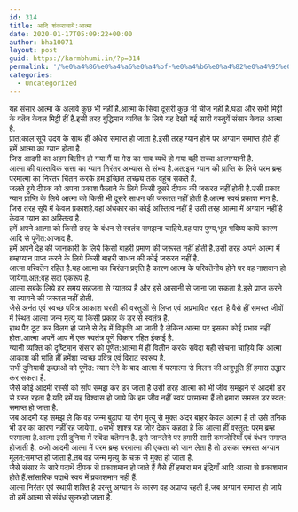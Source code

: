 ```yaml
---
id: 314
title: आदि शंकराचायॆ:आत्मा
date: 2020-01-17T05:09:22+00:00
author: bha10071
layout: post
guid: https://karmbhumi.in/?p=314
permalink: '/%e0%a4%86%e0%a4%a6%e0%a4%bf-%e0%a4%b6%e0%a4%82%e0%a4%95%e0%a4%b0%e0%a4%be%e0%a4%9a%e0%a4%be%e0%a4%af%e0%a5%86%e0%a4%86%e0%a4%a4%e0%a5%8d%e0%a4%ae%e0%a4%be/'
categories:
  - Uncategorized
---
```

<div class="hindi doha">
  यह संसार आत्मा के अलावे कुछ भी नहीं है.आत्मा के सिवा दूसरी कुछ भी चीज नहीं है.घडा और सभी मिट्टी के वतॆन केवल मिट्टी हीं है.इसी तरह बुद्धिमान व्यक्ति के लिये यह देखी गई सारी वस्तुयें संसार केवल आत्मा है.
</div>

<div class="hindi doha">
  प्रात:काल सूयॆ उदय के साथ हीं अंधेरा समाप्त हो जाता है.इसी तरह ग्यान होने पर अग्यान समाप्त होते हीं हमें आत्मा का ग्यान होता है.
</div>

<div class="hindi doha">
  जिस आदमी का अहम विलीन हो गया.मैं या मेरा का भाव व्यथॆ हो गया वही सच्चा आत्मग्यानी है.
</div>

<div class="hindi doha">
  आत्मा की वास्तविक सत्ता का ग्यान निरंतर अभ्यास से संभव है.अत:इस ग्यान की प्राप्ति के लिये परम ब्रम्ह परमात्मा का निरंतर चिंतन करके हम इच्छित लच्छ्य तक वहुंच सकते हैं.
</div>

<div class="hindi doha">
  जलते हुये दीपक को अपना प्रकाश फैलाने के लिये किसी दूसरे दीपक की जरूरत नहीं होती है.उसी प्रकार ग्यान प्राप्ति के लिये आत्मा को किसी भी दूसरे साधन की जरूरत नहीं होती है.आत्मा स्वयं प्रकाश मान है.
</div>

<div class="hindi doha">
  जिस तरह सूयॆ में केवल प्रकाशहै.वहां अंधकार का कोई अस्तित्व नहीं है उसी तरह आत्मा में अग्यान नहीं है केवल ग्यान का अस्तित्व है.
</div>

<div class="hindi doha">
  हमें अपने आत्मा को किसी तरह के बंधन से स्वतंत्र समझना चाहिये.वह पाप पुण्य,भूत भविष्य कायॆ कारण आदि से पूणॆत:आजाद है.
</div>

<div class="hindi doha">
  हमें अपने देह की जानकारी के लिये किसी बाहरी प्रमाण की जरूरत नहीं होती है.उसी तरह अपने आत्मा में ब्रम्हग्यान प्राप्त करने के लिये किसी बाहरी साधन की कोई जरूरत नहीं है.
</div>

<div class="hindi doha">
  आत्मा परिवतॆन रहित है.यह आत्मा का चिरंतन प्रवृति है कारण आत्मा के परिवतॆनीय होने पर वह नाशवान हो जायेगा.अत:वह सदा एकरूप है.
</div>

<div class="hindi doha">
  आत्मा सबके लिये हर समय सहजता से ग्यातव्य है और इसे आसानी से जाना जा सकता है.इसे प्राप्त करने या त्यागने की जरूरत नहीं होती.
</div>

<div class="hindi doha">
  जैसे अनंत एवं स्वच्छ पवित्र आकाश धरती की वस्तुओं से लिप्त एवं अप्रभावित रहता है वैसे हीं समस्त जीवों में स्थित आत्मा जन्म मृत्यु या किसी प्रकार के डर से स्वतंत्र है.
</div>

<div class="hindi doha">
  हाथ पैर टूट कर विलग हो जाने से देह में विकृति आ जाती है लेकिन आत्मा पर इसका कोई प्रभाव नहीं होता.आत्मा अपनें आप में एक स्वतंत्र पूणॆ विकार रहित ईकाई है.
</div>

<div class="hindi doha">
  ग्यानी व्यक्ति को दृष्टिमान संसार को पूणॆत:आत्मा में हीं विलीन करके सवॆदा यही सोचना चाहिये कि आत्मा आकाश की भांति हीं हमेंशा स्वच्छ पवित्र एवं विराट स्वरूप है.
</div>

<div class="hindi doha">
  सभी दुनियावी इच्छाओं को पूणॆत: त्याग देने के बाद आत्मा में परमात्मा से मिलन की अनुभूति हीं हमारा उद्धार कर सकता है.
</div>

<div class="hindi doha">
  जैसे कोई आदमी रस्सी को साँप समझ कर डर जाता है उसी तरह आत्मा को भी जीव समझने से आदमी डर से ग्रस्त रहता है.यदि हमें यह विश्वास हो जाये कि हम जीव नहीं स्वयं परमात्मा हैं तो हमारा समस्त डर स्वत: समाप्त हो जाता है.
</div>

<div class="hindi doha">
  जब आदमी यह समझ ले कि वह जन्म बुढापा या रोग मृत्यु से मुक्त अंदर बाहर केवल आत्मा है तो उसे तनिक भी डर का कारण नहीं रह जायेगा. ०सभी शाश्त्र यह जोर देकर कहता है कि आत्मा हीं वस्तुत: परम ब्रम्ह परमात्मा है.आत्मा इसी दुनिया में सवॆदा वतॆमान है. इसे जानलेने पर हमारी सारी कमजोरियाँ एवं बंधन समाप्त होजाती है. ०जो आदमी आत्मा में परम ब्रम्ह परमात्मा की एकता को जान लेता है तो उसका समस्त अग्यान मूलत:समाप्त हो जाता है.तब वह जन्म मृत्यु के चक्र से मुक्त हो जाता है.
</div>

<div class="hindi doha">
  जैसे संसार के सारे पदाथॆ दीपक सॆ प्रकाशमान हो जाते हैं वैसे हीं हमारा मन इंद्रियाँ आदि आत्मा से प्रकाशमान होते हैं.सांसारिक पदाथॆ स्वयं में प्रकाशमान नही हैं.
</div>

<div class="hindi doha">
  आत्मा निरंतर एवं स्थायी शक्ति है परन्तु अग्यान के कारण वह अप्राप्य रहती है.जब अग्यान समाप्त हो जाये तो हमें आत्मा से संबंध सुलभहो जाता है.
</div>